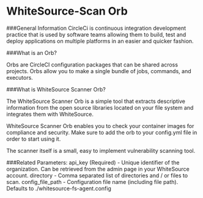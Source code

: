 WhiteSource-Scan Orb
==============================

###General Information
CircleCi is continuous integration development practice that is used by software teams allowing them to build, test and deploy applications on multiple platforms in an easier and quicker fashion.


###What is an Orb?

Orbs are CircleCI configuration packages that can be shared across projects. Orbs allow you to make a single bundle of jobs, commands, and executors.

###What is WhiteSource Scanner Orb?

The WhiteSource Scanner Orb is a simple tool that extracts descriptive information from the open source libraries located on your file system and integrates them with WhiteSource.

WhiteSource Scanner Orb enables you to check your container images for compliance and security. Make sure to add the orb to your config.yml file in order to start using it.

The scanner itself is a small, easy to implement vulnerability scanning tool.

###Related Parameters:
api_key (Required) -  Unique identifier of the organization. Can be retrieved from the admin page in your WhiteSource account.
directory - Comma separated list of directories and / or files to scan.
config_file_path - Configuration file name (including file path). Defaults to ./whitesource-fs-agent.config 